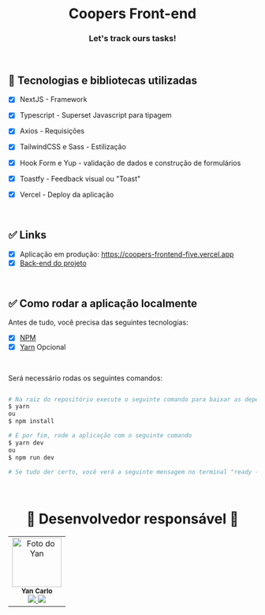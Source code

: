<h1 align="center">
    Coopers Front-end
</h1>

<h3 align="center">Let's track ours tasks!</h3>

<br/>

## 🔨 Tecnologias e bibliotecas utilizadas
- [x] NextJS - Framework
- [x] Typescript - Superset Javascript para tipagem
- [x] Axios - Requisições
- [x] TailwindCSS e Sass - Estilização
- [x] Hook Form e Yup - validação de dados e construção de formulários
- [x] Toastfy - Feedback visual ou "Toast"
- [x] Vercel - Deploy da aplicação


<br/>

## ✅ Links

- [x] Aplicação em produção: https://coopers-frontend-five.vercel.app
- [x] <a href="https://github.com/yancarlodev/coopers-backend">Back-end do projeto</a>

<br/>

## ✅ Como rodar a aplicação localmente

Antes de tudo, você precisa das seguintes tecnologias:

- [x] [NPM](https://www.npmjs.com/)
- [x] [Yarn](https://classic.yarnpkg.com/lang/en/docs/install/#windows-stable) Opcional

<br/>

Será necessário rodas os seguintes comandos:

```bash

# Na raiz do repositório execute o seguinte comando para baixar as dependências
$ yarn
ou
$ npm install

# E por fim, rode a aplicação com o seguinte comando
$ yarn dev
ou 
$ npm run dev

# Se tudo der certo, você verá a seguinte mensagem no terminal "ready - started server on 0.0.0.0:3000, url: http://localhost:3000"
```

</br>

<h1 align="center">👥 Desenvolvedor responsável 👥</h1> 

<table align="center">
  <tr>
    <td align="center">
        <img src="https://avatars.githubusercontent.com/u/40778394?v=4" width="100px;" alt="Foto do Yan"/><br>        
        <sub>
            <b>Yan Carlo</b> <br/>
            <a href="https://github.com/yancarlodev" target="_blank"><img src="https://img.shields.io/badge/GitHub-100000?style=for-the-badge&logo=github&logoColor=white" target="_blank"/>
                <a href="https://www.linkedin.com/in/yancarlodev/" target="_blank"><img src="https://img.shields.io/badge/-LinkedIn-%230077B5?style=for-the-badge&logo=linkedin&logoColor=white" target="_blank"/>
        </sub>
    </td>
  </tr>
</table>

